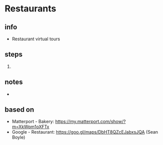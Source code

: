 # Restaurants  

## info  
* Restaurant virtual tours

## steps  
1. 

## notes  
*  

## based on  
*  Matterport - Bakery: https://my.matterport.com/show/?m=XkWpm1oXFTx
*  Google - Restaurant: https://goo.gl/maps/DbHT8QZcEJabxsJQA (Sean Boyle)


